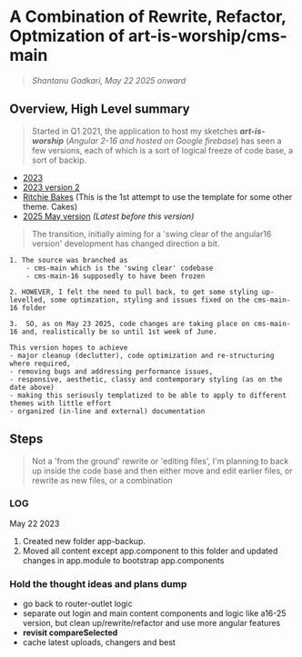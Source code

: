 # A Combination of Rewrite, Refactor, Optmization of art-is-worship/cms-main
 > *Shantanu Gadkari, May 22 2025 onward*

## Overview, High Level summary
> Started in Q1 2021, the application to host my sketches ***art-is-worship*** (*Angular 2-16 and hosted on Google firebase*) has seen a few versions, each of which is a sort of logical freeze of code base, a sort of backip. 
- [2023](https://art-is-worship-v52023.firebaseapp.com/)
- [2023 version 2](https://art-worship-2023.web.app/)
- [Ritchie Bakes](https://ritchie-bakes.web.app/view/top-level) (This is the 1st attempt to use the template for some other theme. Cakes)
- [2025 May version](https://art-is-worship-a16-25.web.app/) *(Latest before this version)*

> The transition, initially aiming for a 'swing clear of the angular16 version' development has changed direction a bit.

    1. The source was branched as 
        - cms-main which is the 'swing clear' codebase 
        - cms-main-16 supposedly to have been frozen

    2. HOWEVER, I felt the need to pull back, to get some styling up-levelled, some optimzation, styling and issues fixed on the cms-main-16 folder

    3.  SO, as on May 23 2025, code changes are taking place on cms-main-16 and, realistically be so until 1st week of June. 
    
    This version hopes to achieve 
    - major cleanup (declutter), code optimization and re-structuring where required, 
    - removing bugs and addressing performance issues,
    - responsive, aesthetic, classy and contemporary styling (as on the date above)
    - making this seriously templatized to be able to apply to different themes with little effort
    - organized (in-line and external) documentation

## Steps
> Not a 'from the ground' rewrite or 'editing files', I'm planning to back up inside the code base and then either move and edit earlier files, or rewrite as new files, or a combination
### LOG
May 22 2023
1. Created new folder app-backup. 
2. Moved all content except app.component to this folder and updated changes in app.module to bootstrap app.components


### Hold the thought ideas and plans dump
- go back to router-outlet logic
- separate out login and main content components and logic like a16-25 version, but clean up/rewrite/refactor and use more angular features
- **revisit compareSelected**
- cache latest uploads, changers and best